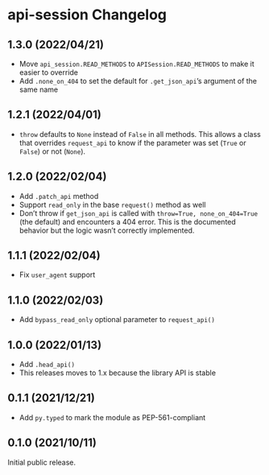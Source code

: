 # api-session Changelog

## 1.3.0 (2022/04/21)

* Move `api_session.READ_METHODS` to `APISession.READ_METHODS` to make it easier to override
* Add `.none_on_404` to set the default for `.get_json_api`’s argument of the same name

## 1.2.1 (2022/04/01)

* `throw` defaults to `None` instead of `False` in all methods. This allows a class that overrides `request_api` to
  know if the parameter was set (`True` or `False`) or not (`None`).

## 1.2.0 (2022/02/04)

* Add `.patch_api` method
* Support `read_only` in the base `request()` method as well
* Don’t throw if `get_json_api` is called with `throw=True, none_on_404=True` (the default) and
  encounters a 404 error. This is the documented behavior but the logic wasn’t correctly
  implemented.

## 1.1.1 (2022/02/04)

* Fix `user_agent` support

## 1.1.0 (2022/02/03)

* Add `bypass_read_only` optional parameter to `request_api()`

## 1.0.0 (2022/01/13)

* Add `.head_api()`
* This releases moves to 1.x because the library API is stable

## 0.1.1 (2021/12/21)

* Add `py.typed` to mark the module as PEP-561-compliant

## 0.1.0 (2021/10/11)

Initial public release.
